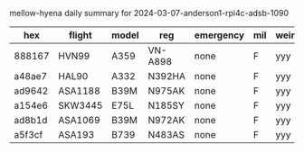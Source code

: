 mellow-hyena daily summary for 2024-03-07-anderson1-rpi4c-adsb-1090

|hex|flight|model|reg|emergency|mil|weirdo|
|--|--|--|--|--|--|--|
|888167|HVN99|A359|VN-A898|none|F|yyy|
|a48ae7|HAL90|A332|N392HA|none|F|yyy|
|ad9642|ASA1188|B39M|N975AK|none|F|yyy|
|a154e6|SKW3445|E75L|N185SY|none|F|yyy|
|ad8b1d|ASA1069|B39M|N972AK|none|F|yyy|
|a5f3cf|ASA193|B739|N483AS|none|F|yyy|
